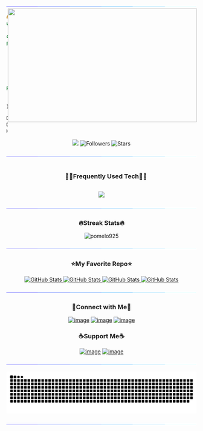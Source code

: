 <!--
- !! Thank you for keeping this sign !!
- Original Creation by Deri Kurniawan (Deri-Kurniawan)
- Github Repository: https://github.com/Deri-Kurniawan/Deri-Kurniawan
- ⭐ Don't forget to give a star ⭐
-->

<!--x axis divider-->
<img src="/assets/images/horizontal-divider-gradient.gif">

<picture> 
<img src="/assets/images/ai-interface.gif" align="right" width="500" height="300">
</a>
</picture>

```cpp
#include <bits/stdc++.h>
using namespace std;

class Person {
private:
  string name = "pomelo925";
  string title =" Robot Software/Hardware Developer";
  string email = "yoseph.huang@gmail.com";
  string website = "https://github.com/pomelo925";
  bool single = true;

public:
  void introduce(){};
  Person(){ introduce(); }
};

```

```cmd
D:\pomelo925> g++ introduction.cpp -o example
D:\pomelo925> ./introduction
Hi, I'm a Taiwanese college student enthusiastic about robot !
```

<div align="center">

![](https://komarev.com/ghpvc/?username=pomelo925) ![Followers](https://img.shields.io/github/followers/pomelo925?label=Followers) ![Stars](https://img.shields.io/github/stars/pomelo925?label=Stars)
  
</div>

<!--x axis divider-->
<img src="/assets/images/horizontal-divider-gradient.gif">

<!--h1 without bottom border-->
<div id="user-content-toc">
  <ul align="center">
    <summary><h3 style="display: inline-block">🧑‍💻Frequently Used Tech🧑‍💻</h3></summary>
  </ul>
</div>
<!--tech stack icons-->
<p align="center">
<a href="https://skillicons.dev">
<img src="https://skillicons.dev/icons?i=linux,ubuntu,windows,vscode,raspberrypi,c,cpp,docker,opencv,python,git,github,githubactions,visualstudio,arduino,pycharm,stackoverflow,matlab,markdown,notion,obsidian,cmake,ros,html,css,java,javascript,react,electron,tauri,sketchup,npm&perline=8" />
</a>
</p>

<!--x axis divider-->
<img src="/assets/images/horizontal-divider-gradient.gif">

<h3 align="center">🔥Streak Stats🔥</h3>

<!-- custom streak stats: https://git.io/streak-stats -->
<p align="center"><img src="https://streak-stats.demolab.com?user=pomelo925&theme=gruvbox&border_radius=15" alt="pomelo925" /></p>

<!--x axis divider-->
<img src="/assets/images/horizontal-divider-gradient.gif">

<h3 align="center">⭐My Favorite Repo⭐</h3>

<div>
  <p align="center">
	<a href="https://github.com/pomelo925/tel2022_DoItTomorrow">
      		<img src="https://github-readme-stats.vercel.app/api/pin/?username=pomelo925&repo=tel2022_DoItTomorrow&theme=gruvbox" alt="GitHub Stats" />
    	</a>
	    <a href="https://github.com/pomelo925/eurobot2024-ladybug">
      		<img src="https://github-readme-stats.vercel.app/api/pin/?username=pomelo925&repo=eurobot2024-ladybug&theme=gruvbox" alt="GitHub Stats" />
    	</a>
    	<a href="https://github.com/pomelo925/realsense-ros-env">
      		<img src="https://github-readme-stats.vercel.app/api/pin/?username=pomelo925&repo=realsense-ros-env&theme=gruvbox" alt="GitHub Stats" />
    	</a>
    	<a href="https://github.com/pomelo925/wine-pourer-rpi">
      		<img src="https://github-readme-stats.vercel.app/api/pin/?username=pomelo925&repo=wine-pourer-rpi&theme=gruvbox" alt="GitHub Stats" />
    	</a>
</div>

<!--x axis divider-->
<img src="/assets/images/horizontal-divider-gradient.gif">

<!-- Connect with me -->
<h3 align="center">🤝Connect with Me🤝</h3>
<div align="center">

[![image](https://img.shields.io/badge/LinkedIn-0077B5?style=for-the-badge&logo=linkedin&logoColor=white)](https://www.linkedin.com/in/%E8%88%88%E4%BD%91-%E9%BB%83-0285a5279/)
[![image](https://img.shields.io/badge/Instagram-E4405F?style=for-the-badge&logo=instagram&logoColor=white)](https://bitlie.deri.my.id/instagram)
[![image](https://img.shields.io/badge/Stack%20Overflow-EF8236?style=for-the-badge&logo=stackoverflow&logoColor=white)](https://stackoverflow.com/users/20613667/pomelo925)

</div>

<!-- Support me -->
<h3 align="center">☕Support Me☕</h3>

<div align="center">
  
[![image](https://img.shields.io/badge/Buy%20me%20a%20coffee-FFDD00?style=for-the-badge&logo=buymeacoffee&logoColor=white)](https://buymeacoffee.com/pomelo925
) [![image](https://img.shields.io/badge/ko--fi-F16061?style=for-the-badge&logo=ko-fi&logoColor=white)](https://ko-fi.com/pomelo925)

<!--x axis divider-->
<img src="/assets/images/horizontal-divider-gradient.gif">

![Commit Snake History SVG](https://raw.githubusercontent.com/pomelo925/pomelo925/output/github-snake.svg)

<!--x axis divider-->
<img src="/assets/images/horizontal-divider-gradient.gif">
